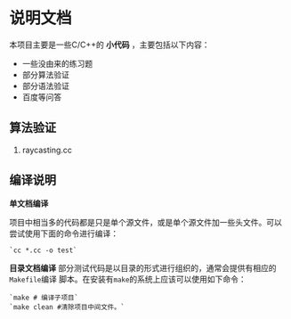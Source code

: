# 说明文档 #

本项目主要是一些C/C++的 **小代码** ，主要包括以下内容：

+ 一些没由来的练习题
+ 部分算法验证
+ 部分语法验证
+ 百度等问答

## 算法验证 ##
1. raycasting.cc


## 编译说明 ##
**单文档编译** 

项目中相当多的代码都是只是单个源文件，或是单个源文件加一些头文件。可以
尝试使用下面的命令进行编译：

    `cc *.cc -o test`
    
**目录文档编译** 
部分测试代码是以目录的形式进行组织的，通常会提供有相应的`Makefile`编译
脚本。在安装有`make`的系统上应该可以使用如下命令：

    `make # 编译子项目`
    `make clean #清除项目中间文件。`



